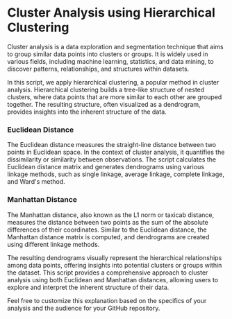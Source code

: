 # Cluster Analysis using Hierarchical Clustering

Cluster analysis is a data exploration and segmentation technique that aims to group similar data points into clusters or groups. It is widely used in various fields, including machine learning, statistics, and data mining, to discover patterns, relationships, and structures within datasets.

In this script, we apply hierarchical clustering, a popular method in cluster analysis. Hierarchical clustering builds a tree-like structure of nested clusters, where data points that are more similar to each other are grouped together. The resulting structure, often visualized as a dendrogram, provides insights into the inherent structure of the data.

### Euclidean Distance
The Euclidean distance measures the straight-line distance between two points in Euclidean space. In the context of cluster analysis, it quantifies the dissimilarity or similarity between observations. The script calculates the Euclidean distance matrix and generates dendrograms using various linkage methods, such as single linkage, average linkage, complete linkage, and Ward's method.

### Manhattan Distance
The Manhattan distance, also known as the L1 norm or taxicab distance, measures the distance between two points as the sum of the absolute differences of their coordinates. Similar to the Euclidean distance, the Manhattan distance matrix is computed, and dendrograms are created using different linkage methods.

The resulting dendrograms visually represent the hierarchical relationships among data points, offering insights into potential clusters or groups within the dataset. This script provides a comprehensive approach to cluster analysis using both Euclidean and Manhattan distances, allowing users to explore and interpret the inherent structure of their data.

Feel free to customize this explanation based on the specifics of your analysis and the audience for your GitHub repository.
